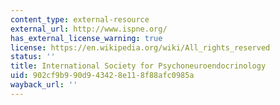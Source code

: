 ```yaml
---
content_type: external-resource
external_url: http://www.ispne.org/
has_external_license_warning: true
license: https://en.wikipedia.org/wiki/All_rights_reserved
status: ''
title: International Society for Psychoneuroendocrinology
uid: 902cf9b9-90d9-4342-8e11-8f88afc0985a
wayback_url: ''
---
```

